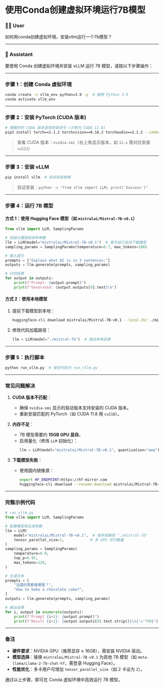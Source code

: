 # 使用Conda创建虚拟环境运行7B模型

### 🧑‍💻 User

如何用conda创建虚拟环境，安装vllm运行一个7b模型？

---

### 🤖 Assistant

要使用 Conda 创建虚拟环境并安装 vLLM 运行 7B 模型，请按以下步骤操作：

---

### **步骤 1：创建 Conda 虚拟环境**
```bash
conda create -n vllm_env python=3.9 -y  # 推荐 Python 3.9
conda activate vllm_env
```

---

### **步骤 2：安装 PyTorch (CUDA 版本)**
```bash
# 根据你的 CUDA 版本选择安装命令 (示例为 CUDA 11.8)
pip3 install torch==2.1.2 torchvision==0.16.2 torchaudio==2.1.2 --index-url https://download.pytorch.org/whl/cu118
```

> 查看 CUDA 版本：`nvidia-smi`（右上角显示版本，如 `12.x` 需对应安装 `cu121`）

---

### **步骤 3：安装 vLLM**
```bash
pip install vllm  # 自动安装依赖
```
> 验证安装：`python -c "from vllm import LLM; print('Success')"`

---

### **步骤 4：运行 7B 模型**
#### **方式 1：使用 Hugging Face 模型（如 `mistralai/Mistral-7B-v0.1`）**
```python
from vllm import LLM, SamplingParams

# 初始化模型和采样参数
llm = LLM(model="mistralai/Mistral-7B-v0.1")  # 首次运行自动下载模型
sampling_params = SamplingParams(temperature=0.7, max_tokens=100)

# 输入提示
prompts = ["Explain what AI is in 3 sentences:"]
outputs = llm.generate(prompts, sampling_params)

# 打印结果
for output in outputs:
    print(f"Prompt: {output.prompt}")
    print(f"Generated: {output.outputs[0].text}\n")
```

#### **方式 2：使用本地模型**
1. 提前下载模型到本地：
   ```bash
   huggingface-cli download mistralai/Mistral-7B-v0.1 --local-dir ./mistral-7b
   ```
2. 修改代码加载路径：
   ```python
   llm = LLM(model="./mistral-7b")  # 指向本地目录
   ```

---

### **步骤 5：执行脚本**
```bash
python run_vllm.py  # 保存代码为 run_vllm.py
```

---

### **常见问题解决**
1. **CUDA 版本不匹配**：
   - 确保 `nvidia-smi` 显示的驱动版本支持安装的 CUDA 版本。
   - 重新安装匹配的 PyTorch（如 CUDA 11.8 用 `cu118`）。

2. **内存不足**：
   - 7B 模型需要约 **15GB GPU 显存**。
   - 启用量化（修改 `LLM` 初始化）：
     ```python
     llm = LLM(model="mistralai/Mistral-7B-v0.1", quantization="awq")  # 需提前转换模型
     ```

3. **下载模型失败**：
   - 使用国内镜像源：
     ```bash
     export HF_ENDPOINT=https://hf-mirror.com
     huggingface-cli download --resume-download mistralai/Mistral-7B-v0.1 --local-dir ./mistral-7b
     ```

---

### **完整示例代码**
```python
# run_vllm.py
from vllm import LLM, SamplingParams

# 配置模型和生成参数
llm = LLM(
    model="mistralai/Mistral-7B-v0.1",  # 或本地路径 "./mistral-7b"
    tensor_parallel_size=1,            # 多 GPU 并行数量
)
sampling_params = SamplingParams(
    temperature=0.8,
    top_p=0.95,
    max_tokens=128,
)

# 生成文本
prompts = [
    "法国的首都是哪里？",
    "How to bake a chocolate cake?",
]
outputs = llm.generate(prompts, sampling_params)

# 输出结果
for i, output in enumerate(outputs):
    print(f"Prompt {i+1}: {output.prompt}")
    print(f"Result {i+1}: {output.outputs[0].text.strip()}\n{'='*50}")
```

---

### **备注**
- **硬件要求**：NVIDIA GPU（推荐显存 ≥ 16GB），需安装 NVIDIA 驱动。
- **模型选择**：替换 `mistralai/Mistral-7B-v0.1` 为其他 7B 模型（如 `meta-llama/Llama-2-7b-chat-hf`，需登录 Hugging Face）。
- **性能优化**：多卡用户可增加 `tensor_parallel_size`（如 2 卡设为 `2`）。

通过以上步骤，即可在 Conda 虚拟环境中高效运行 7B 模型。